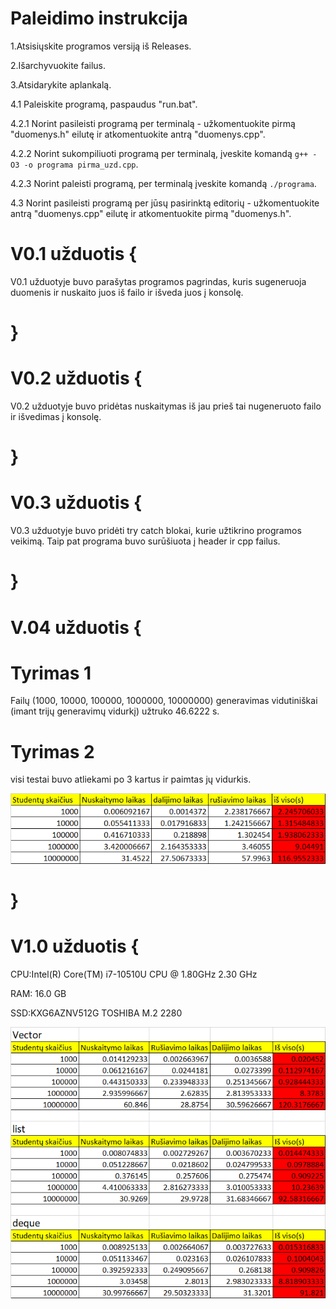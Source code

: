 # Paleidimo instrukcija

1.Atsisiųskite programos versiją iš Releases.

2.Išarchyvuokite failus.

3.Atsidarykite aplankalą.

4.1 Paleiskite programą, paspaudus "run.bat".

4.2.1 Norint pasileisti programą per terminalą - užkomentuokite pirmą "duomenys.h" eilutę ir atkomentuokite antrą "duomenys.cpp".

   4.2.2 Norint sukompiliuoti programą per terminalą, įveskite komandą `g++ -O3 -o programa pirma_uzd.cpp`.

   4.2.3 Norint paleisti programą, per terminalą įveskite komandą `./programa`.

   4.3 Norint pasileisti programą per jūsų pasirinktą editorių - užkomentuokite antrą "duomenys.cpp" eilutę ir atkomentuokite pirmą "duomenys.h".

# V0.1 užduotis {

V0.1 užduotyje buvo parašytas programos pagrindas, kuris sugeneruoja duomenis ir nuskaito juos iš failo ir išveda juos į konsolę.

# }

# V0.2 užduotis {

V0.2 užduotyje buvo pridėtas nuskaitymas iš jau prieš tai nugeneruoto failo ir išvedimas į konsolę.

# }

# V0.3 užduotis {

V0.3 užduotyje buvo pridėti try catch blokai, kurie užtikrino programos veikimą. Taip pat programa buvo surūšiuota į header ir cpp failus.

# }

# V.04 užduotis {

# Tyrimas 1

Failų (1000, 10000, 100000, 1000000, 10000000) generavimas vidutiniškai (imant trijų generavimų vidurkį) užtruko 46.6222 s.

# Tyrimas 2

visi testai buvo atliekami po 3 kartus ir paimtas jų vidurkis.

![img_2.png](img_2.png)

# }

# V1.0 užduotis {

CPU:Intel(R) Core(TM) i7-10510U CPU @ 1.80GHz   2.30 GHz

RAM: 16.0 GB

SSD:KXG6AZNV512G TOSHIBA M.2 2280 

![img_3.png](img_3.png)

